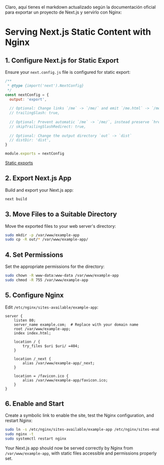 Claro, aquí tienes el markdown actualizado según la documentación oficial para exportar un proyecto de Next.js y servirlo con Nginx:

# Serving Next.js Static Content with Nginx

## 1. Configure Next.js for Static Export

Ensure your `next.config.js` file is configured for static export:

```js
/**
 * @type {import('next').NextConfig}
 */
const nextConfig = {
  output: 'export',
  
  // Optional: Change links `/me` -> `/me/` and emit `/me.html` -> `/me/index.html`
  // trailingSlash: true,
  
  // Optional: Prevent automatic `/me` -> `/me/`, instead preserve `href`
  // skipTrailingSlashRedirect: true,
  
  // Optional: Change the output directory `out` -> `dist`
  // distDir: 'dist',
}

module.exports = nextConfig
```

[Static exports](https://nextjs.org/docs/pages/building-your-application/deploying/static-exports)


## 2. Export Next.js App

Build and export your Next.js app:

```bash
next build
```

## 3. Move Files to a Suitable Directory

Move the exported files to your web server's directory:

```bash
sudo mkdir -p /var/www/example-app
sudo cp -R out/* /var/www/example-app/
```

## 4. Set Permissions

Set the appropriate permissions for the directory:

```bash
sudo chown -R www-data:www-data /var/www/example-app
sudo chmod -R 755 /var/www/example-app
```

## 5. Configure Nginx

Edit `/etc/nginx/sites-available/example-app`:

```nginx
server {
    listen 80;
    server_name example.com;  # Replace with your domain name
    root /var/www/example-app;
    index index.html;

    location / {
        try_files $uri $uri/ =404;
    }

    location /_next {
        alias /var/www/example-app/_next;
    }

    location = /favicon.ico {
        alias /var/www/example-app/favicon.ico;
    }
}
```

## 6. Enable and Start

Create a symbolic link to enable the site, test the Nginx configuration, and restart Nginx:

```bash
sudo ln -s /etc/nginx/sites-available/example-app /etc/nginx/sites-enabled/
sudo nginx -t
sudo systemctl restart nginx
```

Your Next.js app should now be served correctly by Nginx from `/var/www/example-app`, with static files accessible and permissions properly set.
